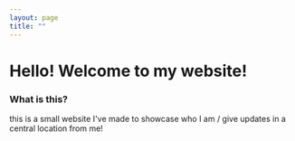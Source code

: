 ```yaml
---
layout: page
title: ""
---
```


# Hello! Welcome to my website!

### What is this?
this is a small website I've made to showcase who I am / give updates in a central location from me!
